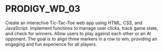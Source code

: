# PRODIGY_WD_03
Create an interactive Tic-Tac-Toe web app using HTML, CSS, and JavaScript. Implement functions to manage user clicks, track game state, and check for winners. Allow users to play against each other or an AI opponent. The goal is to align three markers in a row to win, providing an engaging and fun experience for all players.
